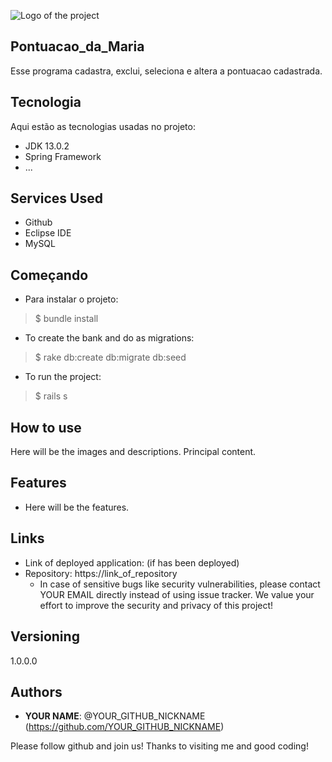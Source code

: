 ![Logo of the project](http://logo_link)
 
## Pontuacao_da_Maria
 
Esse programa cadastra, exclui, seleciona e altera a pontuacao cadastrada.
 
 
## Tecnologia
 
Aqui estão as tecnologias usadas no projeto:
 
* JDK 13.0.2
* Spring Framework
* ...
 
 
## Services Used
 
* Github
* Eclipse IDE
* MySQL
 
 
## Começando
 
* Para instalar o projeto:
>    $ bundle install
* To create the bank and do as migrations:
>    $ rake db:create db:migrate db:seed
* To run the project:
>    $ rails s
 
## How to use
 
Here will be the images and descriptions. Principal content.
 
 
## Features
 
  - Here will be the features.
 
 
## Links
 
  - Link of deployed application: (if has been deployed)
  - Repository: https://link_of_repository
    - In case of sensitive bugs like security vulnerabilities, please contact
      YOUR EMAIL directly instead of using issue tracker. We value your effort
      to improve the security and privacy of this project!
 
 
## Versioning
 
1.0.0.0
 
 
## Authors
 
* **YOUR NAME**: @YOUR_GITHUB_NICKNAME (https://github.com/YOUR_GITHUB_NICKNAME)
 
 
Please follow github and join us!
Thanks to visiting me and good coding!
